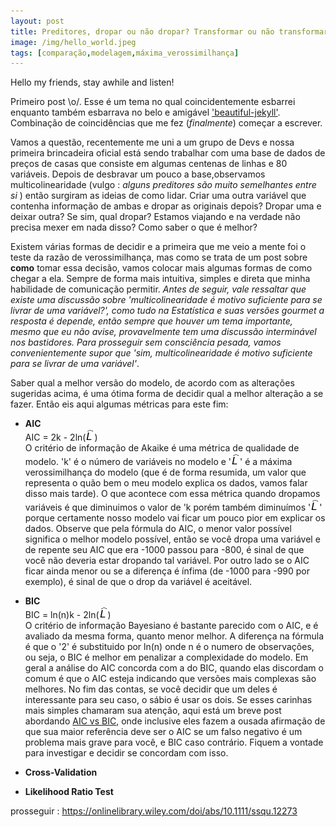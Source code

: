```yaml
---
layout: post
title: Preditores, dropar ou não dropar? Transformar ou não transformar? (Primeiro post!)
image: /img/hello_world.jpeg
tags: [comparação,modelagem,máxima_verossimilhança]
---
```


Hello my friends, stay awhile and listen!

 Primeiro post \o/. Esse é um tema no qual coincidentemente esbarrei enquanto também esbarrava no belo e amigável ['beautiful-jekyll'](https://deanattali.com/beautiful-jekyll/). Combinação de coincidências que me fez (*finalmente*) começar a escrever.  
 
 Vamos a questão, recentemente me uni a um grupo de Devs e nossa primeira brincadeira oficial está sendo trabalhar com uma base de dados de preços de casas que consiste em algumas centenas de linhas e 80 variáveis. Depois de desbravar um pouco a base,observamos multicolinearidade (vulgo : *alguns preditores são muito semelhantes entre si* ) então surgiram as ideias de como lidar. Criar uma outra variável que contenha informação de ambas e dropar as originais depois? Dropar uma e deixar outra? Se sim, qual dropar? Estamos viajando e na verdade não precisa mexer em nada disso? Como saber o que é melhor?   
 
 Existem várias formas de decidir e a primeira que me veio a mente foi o teste da razão de verossimilhança, mas como se trata de um post sobre **como** tomar essa decisão, vamos colocar mais algumas formas de como chegar a ela. Sempre de forma mais intuitiva, simples e direta que minha habilidade de comunicação permitir. *Antes de seguir, vale ressaltar que existe uma discussão sobre 'multicolinearidade é motivo suficiente para se livrar de uma variável?', como tudo na Estatística e suas versões gourmet a resposta é depende, então sempre que houver um tema importante, mesmo que eu não avise, provavelmente tem uma discussão interminável nos bastidores. Para prosseguir sem consciência pesada, vamos convenientemente supor que 'sim, multicolinearidade é motivo suficiente para se livrar de uma variável'*.  
 
 Saber qual a melhor versão do modelo, de acordo com as alterações sugeridas acima, é uma ótima forma de decidir qual a melhor alteração a se fazer. Então eis aqui algumas métricas para este fim:
 
 * **AIC**    
   AIC = 2k - 2ln(![L_hat](https://raw.githubusercontent.com/IanniMuliterno/iannimuliterno.github.io/master/img/L_hat.png))   
  O critério de informação de Akaike é uma métrica de qualidade de modelo. 'k' é o número de variáveis no modelo e '![L_hat](https://raw.githubusercontent.com/IanniMuliterno/iannimuliterno.github.io/master/img/L_hat.png)' é a máxima verossimilhança do modelo (que é de forma resumida, um valor que representa o quão bem o meu modelo explica os dados, vamos falar disso mais tarde). O que acontece com essa métrica quando dropamos variáveis é que diminuimos o valor de 'k porém também diminuímos '![L_hat](https://raw.githubusercontent.com/IanniMuliterno/iannimuliterno.github.io/master/img/L_hat.png)' porque certamente nosso modelo vai ficar um pouco pior em explicar os dados. Observe que pela fórmula do AIC, o menor valor possível significa o melhor modelo possível, então se você dropa uma variável e de repente seu AIC que era -1000 passou para -800, é sinal de que você não deveria estar dropando tal variável. Por outro lado se o AIC ficar ainda menor ou se a diferença é ínfima (de -1000 para -990 por exemplo), é sinal de que o drop da variável é aceitável.  
   
 * **BIC**  
   BIC = ln(n)k - 2ln(![L_hat](https://raw.githubusercontent.com/IanniMuliterno/iannimuliterno.github.io/master/img/L_hat.png))  
   O critério de informação Bayesiano é bastante parecido com o AIC, e é avaliado da mesma forma, quanto menor melhor. A diferença na fórmula é que o '2' é substituido por ln(n) onde n é o numero de observações, ou seja, o BIC é melhor em penalizar a complexidade do modelo. Em geral a análise do AIC concorda com a do BIC, quando elas discordam o comum é que o AIC esteja indicando que versões mais complexas são melhores. No fim das contas, se você decidir que um deles é interessante para seu caso, o sábio é usar os dois. Se esses carinhas mais simples chamaram sua atenção, aqui está um breve post abordando [AIC vs BIC](https://www.methodology.psu.edu/resources/AIC-vs-BIC/), onde inclusive eles fazem a ousada afirmação de que sua maior referência deve ser o AIC se um falso negativo é um problema mais grave para você, e BIC caso contrário. Fiquem a vontade para investigar e decidir se concordam com isso.  
   
 * **Cross-Validation**
 
 
 * **Likelihood Ratio Test**

prosseguir : https://onlinelibrary.wiley.com/doi/abs/10.1111/ssqu.12273
